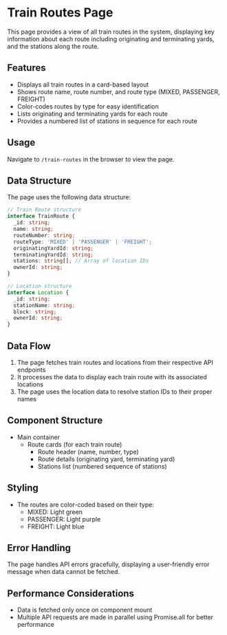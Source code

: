 # Train Routes Page

This page provides a view of all train routes in the system, displaying key information about each route including originating and terminating yards, and the stations along the route.

## Features

- Displays all train routes in a card-based layout
- Shows route name, route number, and route type (MIXED, PASSENGER, FREIGHT)
- Color-codes routes by type for easy identification
- Lists originating and terminating yards for each route
- Provides a numbered list of stations in sequence for each route

## Usage

Navigate to `/train-routes` in the browser to view the page.

## Data Structure

The page uses the following data structure:

```typescript
// Train Route structure
interface TrainRoute {
  _id: string;
  name: string;
  routeNumber: string;
  routeType: 'MIXED' | 'PASSENGER' | 'FREIGHT';
  originatingYardId: string;
  terminatingYardId: string;
  stations: string[]; // Array of location IDs
  ownerId: string;
}

// Location structure
interface Location {
  _id: string;
  stationName: string;
  block: string;
  ownerId: string;
}
```

## Data Flow

1. The page fetches train routes and locations from their respective API endpoints
2. It processes the data to display each train route with its associated locations
3. The page uses the location data to resolve station IDs to their proper names

## Component Structure

- Main container
  - Route cards (for each train route)
    - Route header (name, number, type)
    - Route details (originating yard, terminating yard)
    - Stations list (numbered sequence of stations)

## Styling

- The routes are color-coded based on their type:
  - MIXED: Light green
  - PASSENGER: Light purple
  - FREIGHT: Light blue

## Error Handling

The page handles API errors gracefully, displaying a user-friendly error message when data cannot be fetched.

## Performance Considerations

- Data is fetched only once on component mount
- Multiple API requests are made in parallel using Promise.all for better performance 